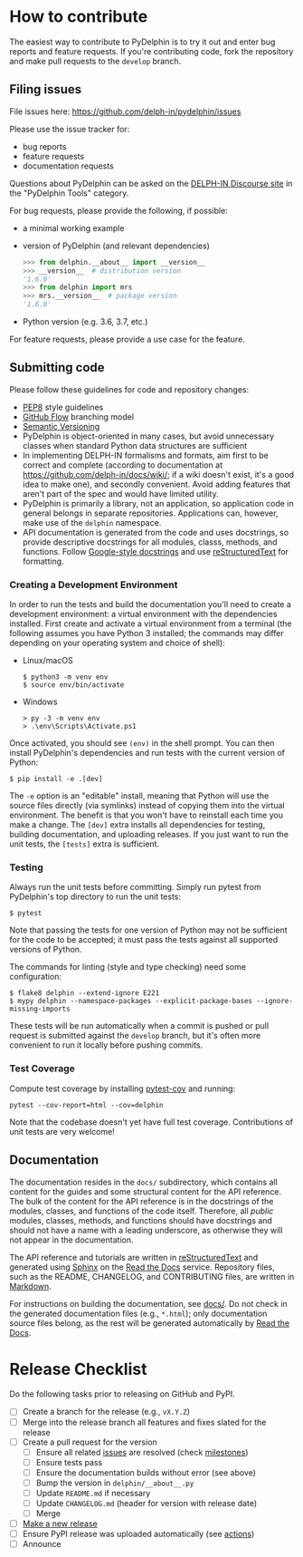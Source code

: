 # How to contribute

The easiest way to contribute to PyDelphin is to try it out and enter
bug reports and feature requests. If you're contributing code, fork
the repository and make pull requests to the `develop` branch.


## Filing issues

File issues here: https://github.com/delph-in/pydelphin/issues

Please use the issue tracker for:

* bug reports
* feature requests
* documentation requests

Questions about PyDelphin can be asked on the [DELPH-IN Discourse
site](https://delphinqa.ling.washington.edu/) in the "PyDelphin Tools"
category.

For bug requests, please provide the following, if possible:

* a minimal working example
* version of PyDelphin (and relevant dependencies)

  ```python
  >>> from delphin.__about__ import __version__
  >>> __version__  # distribution version
  '1.6.0'
  >>> from delphin import mrs
  >>> mrs.__version__  # package version
  '1.6.0'
  ```
* Python version (e.g. 3.6, 3.7, etc.)

For feature requests, please provide a use case for the feature.


## Submitting code

Please follow these guidelines for code and repository changes:

* [PEP8](https://www.python.org/dev/peps/pep-0008/) style guidelines
* [GitHub Flow](https://guides.github.com/introduction/flow/)
  branching model
* [Semantic Versioning](http://semver.org/)
* PyDelphin is object-oriented in many cases, but avoid unnecessary
  classes when standard Python data structures are sufficient
* In implementing DELPH-IN formalisms and formats, aim first to be
  correct and complete (according to documentation at
  https://github.com/delph-in/docs/wiki/; if a wiki doesn't exist,
  it's a good idea to make one), and secondly convenient. Avoid adding
  features that aren't part of the spec and would have limited
  utility.
* PyDelphin is primarily a library, not an application, so application
  code in general belongs in separate repositories. Applications can,
  however, make use of the `delphin` namespace.
* API documentation is generated from the code and uses docstrings, so
  provide descriptive docstrings for all modules, classs, methods, and
  functions. Follow [Google-style docstrings] and use
  [reStructuredText] for formatting.

### Creating a Development Environment

In order to run the tests and build the documentation you'll need to
create a development environment: a virtual environment with the
dependencies installed. First create and activate a virtual
environment from a terminal (the following assumes you have Python 3
installed; the commands may differ depending on your operating system
and choice of shell):

* Linux/macOS

  ```console
  $ python3 -m venv env
  $ source env/bin/activate
  ```

* Windows

  ```console
  > py -3 -m venv env
  > .\env\Scripts\Activate.ps1
  ```

Once activated, you should see `(env)` in the shell prompt. You can
then install PyDelphin's dependencies and run tests with the current
version of Python:

```console
$ pip install -e .[dev]
```

The `-e` option is an "editable" install, meaning that Python will use
the source files directly (via symlinks) instead of copying them into
the virtual environment. The benefit is that you won't have to
reinstall each time you make a change. The `[dev]` extra installs all
dependencies for testing, building documentation, and uploading
releases. If you just want to run the unit tests, the `[tests]` extra
is sufficient.

### Testing

Always run the unit tests before committing. Simply run pytest from
PyDelphin's top directory to run the unit tests:

```console
$ pytest
```

Note that passing the tests for one version of Python may not be
sufficient for the code to be accepted; it must pass the tests against
all supported versions of Python.

The commands for linting (style and type checking) need some
configuration:

```console
$ flake8 delphin --extend-ignore E221
$ mypy delphin --namespace-packages --explicit-package-bases --ignore-missing-imports
```

These tests will be run automatically when a commit is pushed or pull
request is submitted against the `develop` branch, but it's often more
convenient to run it locally before pushing commits.

### Test Coverage

Compute test coverage by installing
[pytest-cov](https://github.com/pytest-dev/pytest-cov) and running:

    pytest --cov-report=html --cov=delphin

Note that the codebase doesn't yet have full test coverage.
Contributions of unit tests are very welcome!


## Documentation

The documentation resides in the `docs/` subdirectory, which contains
all content for the guides and some structural content for the API
reference. The bulk of the content for the API reference is in the
docstrings of the modules, classes, and functions of the code
itself. Therefore, all *public* modules, classes, methods, and
functions should have docstrings and should not have a name with a
leading underscore, as otherwise they will not appear in the
documentation.

The API reference and tutorials are written in [reStructuredText]
and generated using [Sphinx] on the [Read the Docs] service.
Repository files, such as the README, CHANGELOG, and CONTRIBUTING
files, are written in [Markdown].

For instructions on building the documentation, see [docs/](docs).
Do not check in the generated documentation files (e.g., `*.html`);
only documentation source files belong, as the rest will be
generated automatically by [Read the Docs].


# Release Checklist

Do the following tasks prior to releasing on GitHub and PyPI.

- [ ] Create a branch for the release (e.g., `vX.Y.Z`)
- [ ] Merge into the release branch all features and fixes slated for the release
- [ ] Create a pull request for the version
  - [ ] Ensure all related [issues] are resolved (check [milestones])
  - [ ] Ensure tests pass
  - [ ] Ensure the documentation builds without error (see above)
  - [ ] Bump the version in `delphin/__about__.py`
  - [ ] Update `README.md` if necessary
  - [ ] Update `CHANGELOG.md` (header for version with release date)
  - [ ] Merge
- [ ] [Make a new release](https://github.com/delph-in/pydelphin/releases/new)
- [ ] Ensure PyPI release was uploaded automatically (see [actions])
- [ ] Announce

[issues]: https://github.com/delph-in/pydelphin/issues
[milestones]: https://github.com/delph-in/pydelphin/milestones
[actions]: https://github.com/delph-in/pydelphin/actions
[Google-style docstrings]: https://google.github.io/styleguide/pyguide.html?showone=Comments#Comments
[Sphinx]: http://www.sphinx-doc.org/
[reStructuredText]: http://docutils.sourceforge.net/
[Read the Docs]: https://readthedocs.org/
[Markdown]: https://github.github.com/gfm/
